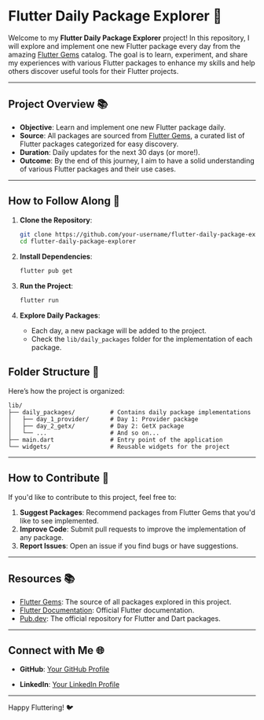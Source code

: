 # **Flutter Daily Package Explorer** 🚀

Welcome to my **Flutter Daily Package Explorer** project! In this repository, I will explore and implement one new Flutter package every day from the amazing [Flutter Gems](https://fluttergems.dev/) catalog. The goal is to learn, experiment, and share my experiences with various Flutter packages to enhance my skills and help others discover useful tools for their Flutter projects.

---

## **Project Overview** 📚

- **Objective**: Learn and implement one new Flutter package daily.
- **Source**: All packages are sourced from [Flutter Gems](https://fluttergems.dev/), a curated list of Flutter packages categorized for easy discovery.
- **Duration**: Daily updates for the next 30 days (or more!).
- **Outcome**: By the end of this journey, I aim to have a solid understanding of various Flutter packages and their use cases.

---

## **How to Follow Along** 👣

1. **Clone the Repository**:

   ```bash
   git clone https://github.com/your-username/flutter-daily-package-explorer.git
   cd flutter-daily-package-explorer
   ```

2. **Install Dependencies**:

   ```bash
   flutter pub get
   ```

3. **Run the Project**:

   ```bash
   flutter run
   ```

4. **Explore Daily Packages**:
   - Each day, a new package will be added to the project.
   - Check the `lib/daily_packages` folder for the implementation of each package.

## **Folder Structure** 📂

Here’s how the project is organized:

```
lib/
├── daily_packages/          # Contains daily package implementations
│   ├── day_1_provider/      # Day 1: Provider package
│   ├── day_2_getx/          # Day 2: GetX package
│   └── ...                  # And so on...
├── main.dart                # Entry point of the application
└── widgets/                 # Reusable widgets for the project
```

---

## **How to Contribute** 🤝

If you'd like to contribute to this project, feel free to:

1. **Suggest Packages**: Recommend packages from Flutter Gems that you'd like to see implemented.
2. **Improve Code**: Submit pull requests to improve the implementation of any package.
3. **Report Issues**: Open an issue if you find bugs or have suggestions.

---

## **Resources** 📚

- [Flutter Gems](https://fluttergems.dev/): The source of all packages explored in this project.
- [Flutter Documentation](https://flutter.dev/docs): Official Flutter documentation.
- [Pub.dev](https://pub.dev/): The official repository for Flutter and Dart packages.

---

## **Connect with Me** 🌐

- **GitHub**: [Your GitHub Profile](https://github.com/abdullah-dev01)
<!-- - **Twitter**: [Your Twitter Handle](https://twitter.com/your-handle) -->
- **LinkedIn**: [Your LinkedIn Profile](www.linkedin.com/in/abdullah-ansari-2917411a2)

---

Happy Fluttering! 🐦
